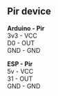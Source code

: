 <h2>Pir device</h2>
<p>
<b>Arduino - Pir</b>
<br/><span>3v3 - VCC</span>
<br/><span>D0 - OUT</span>
<br/><span>GND - GND</span>
</p>
<p>
<b>ESP - Pir</b>
<br/><span>5v - VCC</span>
<br/><span>31 - OUT</span>
<br/><span>GND - GND</span>
</p>